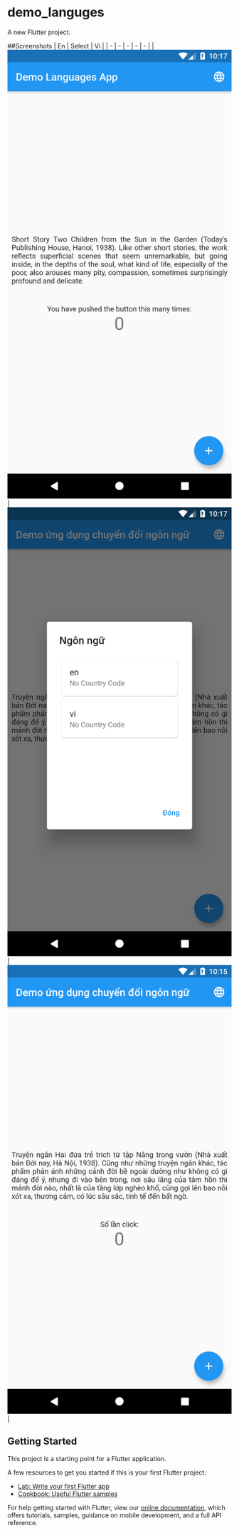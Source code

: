 # demo_languges

A new Flutter project.

##Screenshots
| En | Select | Vi |
| - | - | - | - | - |
| ![](screenshots/en.png) | ![](screenshots/select_language.png) | ![](screenshots/vi.png) |

## Getting Started

This project is a starting point for a Flutter application.

A few resources to get you started if this is your first Flutter project:

- [Lab: Write your first Flutter app](https://flutter.dev/docs/get-started/codelab)
- [Cookbook: Useful Flutter samples](https://flutter.dev/docs/cookbook)

For help getting started with Flutter, view our
[online documentation](https://flutter.dev/docs), which offers tutorials,
samples, guidance on mobile development, and a full API reference.
